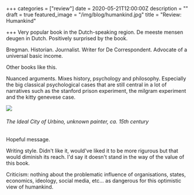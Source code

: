 +++
categories = ["review"]
date = 2020-05-21T12:00:00Z
description = ""
draft = true
featured_image = "/img/blog/humankind.jpg"
title = "Review: Humankind"

+++
Very popular book in the Dutch-speaking region.
De meeste mensen deugen in Dutch.
Positively surprised by the book.

<!--more-->

Bregman. Historian. Journalist. Writer for De Correspondent. Advocate of a universal basic income.

Other books like this.

Nuanced arguments. Mixes history, psychology and philosophy. Especially the big classical psychological cases that are still central in a lot of narratives such as the stanford prison experiment, the milgram experiment and the kitty genevese case.

![](/img/blog/humankind.jpg)
<h6><i>The Ideal City</i> of Urbino, unknown painter, ca. 15th century</h6>

Hopeful message.

Writing style. Didn't like it, would've liked it to be more rigurous but that would diminish its reach. I'd say it doesn't stand in the way of the value of this book.

Criticism: nothing about the problematic influence of organisations, states, economics, ideology, social media, etc... as dangerous for this optimistic view of humankind.